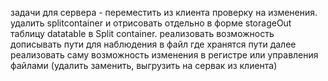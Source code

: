 задачи для сервера - переместить из клиента проверку на изменения. 
удалить splitcontainer и отрисовать отдельно в форме storageOut таблицу datatable в Split container. 
реализовать возможность дописывать пути для наблюдения в файл где хранятся пути
далее реализовать саму возможность изменения в регистре или управления файлами (удалить заменить, выгрузить на сервак из клиента)
